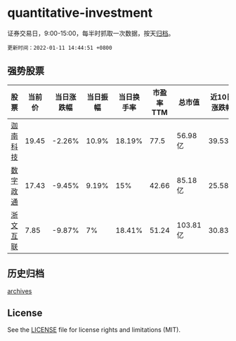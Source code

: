 # quantitative-investment

证券交易日，9:00-15:00，每半时抓取一次数据，按天[归档](archives)。

`更新时间：2022-01-11 14:44:51 +0800`

## 强势股票

|股票|当前价|当日涨跌幅|当日振幅|当日换手率|市盈率TTM|总市值|近10日涨跌幅|
|----|----|----|----|----|----|----|----|
|[迦南科技](https://xueqiu.com/S/SZ300412)|19.45|-2.26%|10.9%|18.19%|77.5|56.98亿|39.53%|
|[数字政通](https://xueqiu.com/S/SZ300075)|17.43|-9.45%|9.19%|15%|42.66|85.18亿|25.58%|
|[浙文互联](https://xueqiu.com/S/SH600986)|7.85|-9.87%|7%|18.41%|51.24|103.81亿|30.83%|

## 历史归档

[archives](archives)

## License

See the [LICENSE](LICENSE) file for license rights and limitations (MIT).